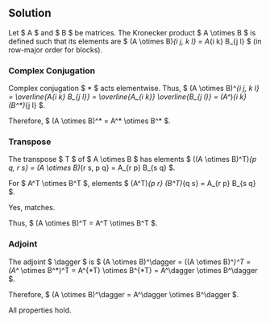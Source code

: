 <!-- 11. Show that the transpose, complex conjugation, and adjoint operations distribute
over the tensor product:
(A ⊗B)∗ = A∗ ⊗B∗; (A ⊗B)T = AT ⊗BT ; (A ⊗B)† = A† ⊗B†.
2 -->

## Solution

Let $ A $ and $ B $ be matrices. The Kronecker product $ A \otimes B $ is defined such that its elements are $ (A \otimes B)_{i j, k l} = A_{i k} B_{j l} $ (in row-major order for blocks).

### Complex Conjugation

Complex conjugation $ * $ acts elementwise. Thus, $ (A \otimes B)^*_{i j, k l} = \overline{A_{i k} B_{j l}} = \overline{A_{i k}} \overline{B_{j l}} = (A^*)_{i k} (B^*)_{j l} $.

Therefore, $ (A \otimes B)^* = A^* \otimes B^* $.

### Transpose

The transpose $ T $ of $ A \otimes B $ has elements $ ((A \otimes B)^T)_{p q, r s} = (A \otimes B)_{r s, p q} = A_{r p} B_{s q} $.

For $ A^T \otimes B^T $, elements $ (A^T)_{p r} (B^T)_{q s} = A_{r p} B_{s q} $.

Yes, matches.

Thus, $ (A \otimes B)^T = A^T \otimes B^T $.

### Adjoint

The adjoint $ \dagger $ is $ (A \otimes B)^\dagger = ((A \otimes B)^*)^T = (A^* \otimes B^*)^T = A^{*T} \otimes B^{*T} = A^\dagger \otimes B^\dagger $.

Therefore, $ (A \otimes B)^\dagger = A^\dagger \otimes B^\dagger $.

All properties hold.

